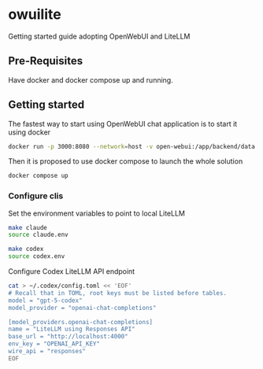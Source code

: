 # owuilite

Getting started guide adopting OpenWebUI and LiteLLM

## Pre-Requisites

Have docker and docker compose up and running.

## Getting started

The fastest way to start using OpenWebUI chat application is to start it using docker

```bash
docker run -p 3000:8080 --network=host -v open-webui:/app/backend/data --name open-webui ghcr.io/open-webui/open-webui:v0.6.33
```

Then it is proposed to use docker compose to launch the whole solution

```bash
docker compose up
```


### Configure clis

Set the environment variables to point to local LiteLLM

```bash
make claude
source claude.env

make codex
source codex.env
```

Configure Codex LiteLLM API endpoint

```bash
cat > ~/.codex/config.toml << 'EOF'
# Recall that in TOML, root keys must be listed before tables.
model = "gpt-5-codex"
model_provider = "openai-chat-completions"

[model_providers.openai-chat-completions]
name = "LiteLLM using Responses API"
base_url = "http://localhost:4000"
env_key = "OPENAI_API_KEY"
wire_api = "responses"
EOF
